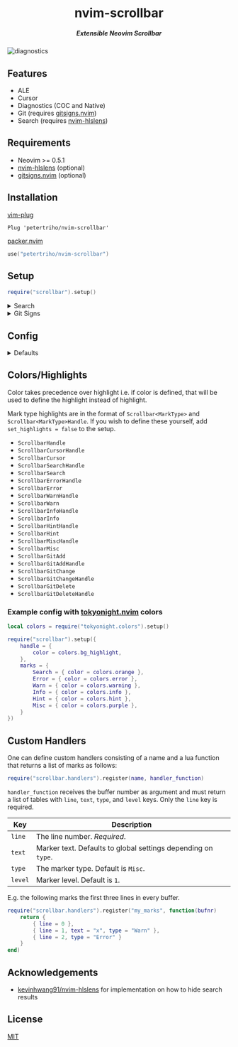 <div align="center">
  <h1>nvim-scrollbar</h1>
  <h5>Extensible Neovim Scrollbar</h5>
</div>

![diagnostics](./assets/diagnostics.gif)

## Features

- ALE
- Cursor
- Diagnostics (COC and Native)
- Git (requires [gitsigns.nvim](https://github.com/lewis6991/gitsigns.nvim))
- Search (requires [nvim-hlslens](https://github.com/kevinhwang91/nvim-hlslens))

## Requirements

- Neovim >= 0.5.1
- [nvim-hlslens](https://github.com/kevinhwang91/nvim-hlslens) (optional)
- [gitsigns.nvim](https://github.com/lewis6991/gitsigns.nvim) (optional)

## Installation

[vim-plug](https://github.com/junegunn/vim-plug)

```vim
Plug 'petertriho/nvim-scrollbar'
```

[packer.nvim](https://github.com/wbthomason/packer.nvim)

```lua
use("petertriho/nvim-scrollbar")
```

## Setup

```lua
require("scrollbar").setup()

```

<details>
  <summary>Search</summary>

![search](./assets/search.gif)

#### Setup (Packer)

```lua
use {
  "kevinhwang91/nvim-hlslens",
  config = function()
    -- require('hlslens').setup() is not required
    require("scrollbar.handlers.search").setup({
        -- hlslens config overrides
    })
  end,
}
```

OR

```lua
use {
  "kevinhwang91/nvim-hlslens",
  config = function()
    require("hlslens").setup({
       build_position_cb = function(plist, _, _, _)
            require("scrollbar.handlers.search").handler.show(plist.start_pos)
       end,
    })

    vim.cmd([[
        augroup scrollbar_search_hide
            autocmd!
            autocmd CmdlineLeave : lua require('scrollbar.handlers.search').handler.hide()
        augroup END
    ]])
  end,
}
```

If you want to leave only search marks and disable virtual text:

```lua
require("scrollbar.handlers.search").setup({
    override_lens = function() end,
})
```

</details>

<details>
  <summary>Git Signs</summary>

https://user-images.githubusercontent.com/889383/201331485-477677a7-40a9-4731-998a-34779f7123ff.mp4

Display git changes in the sidebar. Requires [gitsigns.nvim](https://github.com/lewis6991/gitsigns.nvim) to be installed.

#### Setup (Packer)

```lua
use {
  "lewis6991/gitsigns.nvim",
  config = function()
    require('gitsigns').setup()
    require("scrollbar.handlers.gitsigns").setup()
  end
}
```
</details>

## Config

<details>
  <summary>Defaults</summary>

```lua
require("scrollbar").setup({
    show = true,
    show_in_active_only = false,
    set_highlights = true,
    folds = 1000, -- handle folds, set to number to disable folds if no. of lines in buffer exceeds this
    max_lines = false, -- disables if no. of lines in buffer exceeds this
    hide_if_all_visible = false, -- Hides everything if all lines are visible
    throttle_ms = 100,
    handle = {
        text = " ",
        color = nil,
        color_nr = nil, -- cterm
        highlight = "CursorColumn",
        hide_if_all_visible = true, -- Hides handle if all lines are visible
    },
    marks = {
        Cursor = {
            text = "•",
            priority = 0,
            gui=nil,
            color = nil,
            cterm=nil,
            color_nr = nil, -- cterm
            highlight = "Normal",
        },
        Search = {
            text = { "-", "=" },
            priority = 1,
            gui=nil,
            color = nil,
            cterm=nil,
            color_nr = nil, -- cterm
            highlight = "Search",
        },
        Error = {
            text = { "-", "=" },
            priority = 2,
            gui=nil,
            color = nil,
            cterm=nil,
            color_nr = nil, -- cterm
            highlight = "DiagnosticVirtualTextError",
        },
        Warn = {
            text = { "-", "=" },
            priority = 3,
            gui=nil,
            color = nil,
            cterm=nil,
            color_nr = nil, -- cterm
            highlight = "DiagnosticVirtualTextWarn",
        },
        Info = {
            text = { "-", "=" },
            priority = 4,
            gui=nil,
            color = nil,
            cterm=nil,
            color_nr = nil, -- cterm
            highlight = "DiagnosticVirtualTextInfo",
        },
        Hint = {
            text = { "-", "=" },
            priority = 5,
            gui=nil,
            color = nil,
            cterm=nil,
            color_nr = nil, -- cterm
            highlight = "DiagnosticVirtualTextHint",
        },
        Misc = {
            text = { "-", "=" },
            priority = 6,
            gui=nil,
            color = nil,
            cterm=nil,
            color_nr = nil, -- cterm
            highlight = "Normal",
        },
        GitAdd = {
            text = "┆",
            priority = 7,
            gui=nil,
            color = nil,
            cterm=nil,
            color_nr = nil, -- cterm
            highlight = "GitSignsAdd",
        },
        GitChange = {
            text = "┆",
            priority = 7,
            gui=nil,
            color = nil,
            cterm=nil,
            color_nr = nil, -- cterm
            highlight = "GitSignsChange",
        },
        GitDelete = {
            text = "▁",
            priority = 7,
            gui=nil,
            color = nil,
            cterm=nil,
            color_nr = nil, -- cterm
            highlight = "GitSignsDelete",
        },
    },
    excluded_buftypes = {
        "terminal",
    },
    excluded_filetypes = {
        "prompt",
        "TelescopePrompt",
        "noice",
    },
    autocmd = {
        render = {
            "BufWinEnter",
            "TabEnter",
            "TermEnter",
            "WinEnter",
            "CmdwinLeave",
            "TextChanged",
            "VimResized",
            "WinScrolled",
        },
        clear = {
            "BufWinLeave",
            "TabLeave",
            "TermLeave",
            "WinLeave",
        },
    },
    handlers = {
        cursor = true,
        diagnostic = true,
        gitsigns = false, -- Requires gitsigns
        handle = true,
        search = false, -- Requires hlslens
        ale = false, -- Requires ALE
    },
})
```

</details>

## Colors/Highlights

Color takes precedence over highlight i.e. if color is defined, that will be
used to define the highlight instead of highlight.

Mark type highlights are in the format of `Scrollbar<MarkType>` and
`Scrollbar<MarkType>Handle`. If you wish to define these yourself, add
`set_highlights = false` to the setup.

- `ScrollbarHandle`
- `ScrollbarCursorHandle`
- `ScrollbarCursor`
- `ScrollbarSearchHandle`
- `ScrollbarSearch`
- `ScrollbarErrorHandle`
- `ScrollbarError`
- `ScrollbarWarnHandle`
- `ScrollbarWarn`
- `ScrollbarInfoHandle`
- `ScrollbarInfo`
- `ScrollbarHintHandle`
- `ScrollbarHint`
- `ScrollbarMiscHandle`
- `ScrollbarMisc`
- `ScrollbarGitAdd`
- `ScrollbarGitAddHandle`
- `ScrollbarGitChange`
- `ScrollbarGitChangeHandle`
- `ScrollbarGitDelete`
- `ScrollbarGitDeleteHandle`

### Example config with [tokyonight.nvim](https://github.com/folke/tokyonight.nvim) colors

```lua
local colors = require("tokyonight.colors").setup()

require("scrollbar").setup({
    handle = {
        color = colors.bg_highlight,
    },
    marks = {
        Search = { color = colors.orange },
        Error = { color = colors.error },
        Warn = { color = colors.warning },
        Info = { color = colors.info },
        Hint = { color = colors.hint },
        Misc = { color = colors.purple },
    }
})
```

## Custom Handlers

One can define custom handlers consisting of a name and a lua function that returns a list of marks as follows:

```lua
require("scrollbar.handlers").register(name, handler_function)
```

`handler_function` receives the buffer number as argument and must return a list of tables with `line`, `text`, `type`, and `level` keys. Only the `line` key is required.

| Key     | Description                                                   |
| ------- | ------------------------------------------------------------- |
| `line`  | The line number. _Required_.                                  |
| `text`  | Marker text. Defaults to global settings depending on `type`. |
| `type`  | The marker type. Default is `Misc`.                           |
| `level` | Marker level. Default is `1`.                                 |

E.g. the following marks the first three lines in every buffer.

```lua
require("scrollbar.handlers").register("my_marks", function(bufnr)
    return {
        { line = 0 },
        { line = 1, text = "x", type = "Warn" },
        { line = 2, type = "Error" }
    }
end)
```

## Acknowledgements

- [kevinhwang91/nvim-hlslens](https://github.com/kevinhwang91/nvim-hlslens) for implementation on how to hide search results

## License

[MIT](https://choosealicense.com/licenses/mit/)
